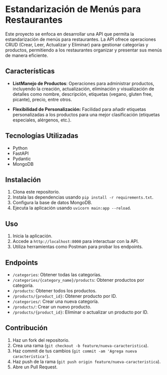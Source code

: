 # Estandarización de Menús para Restaurantes

Este proyecto se enfoca en desarrollar una API que permita la estandarización de menús para restaurantes. La API ofrece operaciones CRUD (Crear, Leer, Actualizar y Eliminar) para gestionar categorías y productos, permitiendo a los restaurantes organizar y presentar sus menús de manera eficiente.

## Características

- **ListManejo de Productos**: Operaciones para administrar productos, incluyendo la creación, actualización, eliminación y visualización de detalles como nombre, descripción, etiquetas (vegano, gluten free, picante), precio, entre otros.

- **Flexibilidad de Personalización:** Facilidad para añadir etiquetas personalizadas a los productos para una mejor clasificación (etiquetas especiales, alérgenos, etc.).

## Tecnologías Utilizadas

- Python
- FastAPI
- Pydantic
- MongoDB

## Instalación

1. Clona este repositorio.
2. Instala las dependencias usando `pip install -r requirements.txt`.
3. Configura la base de datos MongoDB.
4. Ejecuta la aplicación usando `uvicorn main:app --reload`.

## Uso

1. Inicia la aplicación.
2. Accede a `http://localhost:8000` para interactuar con la API.
3. Utiliza herramientas como Postman para probar los endpoints.

## Endpoints

- `/categories`: Obtener todas las categorías.
- `/categories/{category_name}/products`: Obtener productos por categoría.
- `/products`: Obtener todos los productos.
- `/products/{product_id}`: Obtener producto por ID.
- `/categories/`: Crear una nueva categoría.
- `/products/`: Crear un nuevo producto.
- `/products/{product_id}`: Eliminar o actualizar un producto por ID.

## Contribución

1. Haz un fork del repositorio.
2. Crea una rama (`git checkout -b feature/nueva-caracteristica`).
3. Haz commit de tus cambios (`git commit -am 'Agrega nueva característica'`).
4. Haz push de la rama (`git push origin feature/nueva-caracteristica`).
5. Abre un Pull Request.

